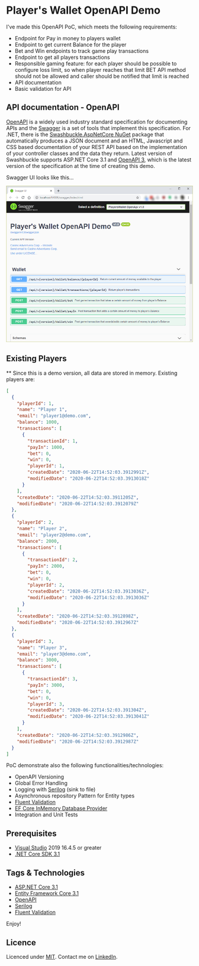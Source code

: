 # Player's Wallet OpenAPI Demo

I've made this OpenAPI PoC, which meets the following requirements:
-	Endpoint for Pay in money to players wallet
-	Endpoint to get current Balance for the player
-	Bet and Win endpoints to track game play transactions
-	Endpoint to get all players transactions
-	Responsible gaming feature: for each player should be possible to configure loss limit, so when player reaches that limit BET API method should not be allowed and caller should be notified that limit is reached
-	API documentation
-	Basic validation for API

## API documentation - OpenAPI
[OpenAPI](https://swagger.io/specification/) is a widely used industry standard specification for documenting APIs and the [Swagger](https://swagger.io/) is a set of tools that implement this specification. For .NET, there is the [Swashbuckle.AspNetCore NuGet](https://www.nuget.org/packages/Swashbuckle.AspNetCore/) package that automatically produces a JSON document and an HTML, Javascript and CSS based documentation of your REST API based on the implementation of your controller classes and the data they return. Latest version of Swashbuckle supports ASP.NET Core 3.1 and [OpenAPI 3](https://swagger.io/specification/), which is the latest version of the specification at the time of creating this demo.

Swagger UI looks like this...

![](res/DemoScreen1.jpg)

## Existing Players
** Since this is a demo version, all data are stored in memory. Existing players are:
```json
[
  {
    "playerId": 1,
    "name": "Player 1",
    "email": "player1@demo.com",
    "balance": 1000,
    "transactions": [
      {
        "transactionId": 1,
        "payIn": 1000,
        "bet": 0,
        "win": 0,
        "playerId": 1,
        "createdDate": "2020-06-22T14:52:03.3912991Z",
        "modifiedDate": "2020-06-22T14:52:03.3913018Z"
      }
    ],
    "createdDate": "2020-06-22T14:52:03.3911205Z",
    "modifiedDate": "2020-06-22T14:52:03.3912079Z"
  },
  {
    "playerId": 2,
    "name": "Player 2",
    "email": "player2@demo.com",
    "balance": 2000,
    "transactions": [
      {
        "transactionId": 2,
        "payIn": 2000,
        "bet": 0,
        "win": 0,
        "playerId": 2,
        "createdDate": "2020-06-22T14:52:03.3913036Z",
        "modifiedDate": "2020-06-22T14:52:03.3913036Z"
      }
    ],
    "createdDate": "2020-06-22T14:52:03.3912898Z",
    "modifiedDate": "2020-06-22T14:52:03.3912967Z"
  },
  {
    "playerId": 3,
    "name": "Player 3",
    "email": "player3@demo.com",
    "balance": 3000,
    "transactions": [
      {
        "transactionId": 3,
        "payIn": 3000,
        "bet": 0,
        "win": 0,
        "playerId": 3,
        "createdDate": "2020-06-22T14:52:03.391304Z",
        "modifiedDate": "2020-06-22T14:52:03.3913041Z"
      }
    ],
    "createdDate": "2020-06-22T14:52:03.3912986Z",
    "modifiedDate": "2020-06-22T14:52:03.3912987Z"
  }
]
```

PoC demonstrate also the following functionalities/technologies:
- OpenAPI Versioning
- Global Error Handling
- Logging with [Serilog](https://serilog.net/) (sink to file)
- Asynchronous repository Pattern for Entity types
- [Fluent Validation](https://fluentvalidation.net/)
- [EF Core InMemory Database Provider](https://www.nuget.org/packages/Microsoft.EntityFrameworkCore.InMemory)
- Integration and Unit Tests

## Prerequisites
- [Visual Studio](https://www.visualstudio.com/vs/community) 2019 16.4.5 or greater
- [.NET Core SDK 3.1](https://dotnet.microsoft.com/download/dotnet-core/3.1)

## Tags & Technologies
- [ASP.NET Core 3.1](https://docs.microsoft.com/en-us/aspnet/?view=aspnetcore-3.1#pivot=core)
- [Entity Framework Core 3.1](https://docs.microsoft.com/en-us/ef/core/)
- [OpenAPI](https://swagger.io/specification/)
- [Serilog](https://serilog.net/)
- [Fluent Validation](https://fluentvalidation.net/)

Enjoy!

## Licence
Licenced under [MIT](http://opensource.org/licenses/mit-license.php).
Contact me on [LinkedIn](https://si.linkedin.com/in/matjazbravc).

